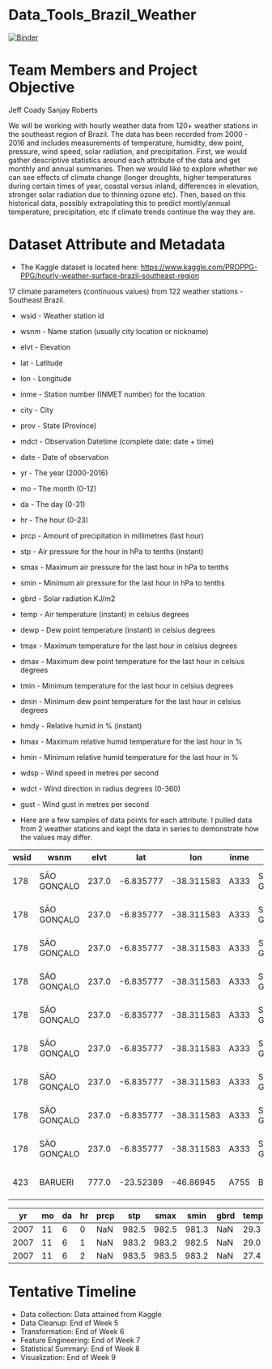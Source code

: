 # Data_Tools_Brazil_Weather

[![Binder](https://mybinder.org/badge_logo.svg)](https://mybinder.org/v2/gh/jeff326/Data_Tools_Brazil_Weather/6d4a47c93759d01f8d44ceecf6a337d272f460b5)


# Team Members and Project Objective

Jeff Coady
Sanjay Roberts

We will be working with hourly weather data from 120+ weather stations in the southeast region of Brazil.  The data has been recorded from 2000 - 2016 and includes measurements of temperature, humidity, dew point, pressure, wind speed, solar radiation, and precipitation. First, we would gather descriptive statistics around each attribute of the data and get monthly and annual summaries. Then we would like to explore whether we can see effects of climate change (longer droughts, higher temperatures during certain times of year, coastal versus inland, differences in elevation, stronger solar radiation due to thinning ozone etc). Then, based on this historical data, possibly extrapolating this to predict montly/annual temperature, precipitation, etc if climate trends continue the way they are.

# Dataset Attribute and Metadata

- The Kaggle dataset is located here: https://www.kaggle.com/PROPPG-PPG/hourly-weather-surface-brazil-southeast-region

17 climate parameters (continuous values) from 122 weather stations - Southeast Brazil.

- wsid - Weather station id
- wsnm - Name station (usually city location or nickname)
- elvt - Elevation
- lat - Latitude
- lon - Longitude
- inme - Station number (INMET number) for the location
- city - City
- prov - State (Province)
- mdct - Observation Datetime (complete date: date + time)
- date - Date of observation
- yr - The year (2000-2016)
- mo - The month (0-12)
- da - The day (0-31)
- hr - The hour (0-23)
- prcp - Amount of precipitation in millimetres (last hour)
- stp - Air pressure for the hour in hPa to tenths (instant)
- smax - Maximum air pressure for the last hour in hPa to tenths
- smin - Minimum air pressure for the last hour in hPa to tenths
- gbrd - Solar radiation KJ/m2
- temp - Air temperature (instant) in celsius degrees
- dewp - Dew point temperature (instant) in celsius degrees
- tmax - Maximum temperature for the last hour in celsius degrees
- dmax - Maximum dew point temperature for the last hour in celsius degrees
- tmin - Minimum temperature for the last hour in celsius degrees
- dmin - Minimum dew point temperature for the last hour in celsius degrees
- hmdy - Relative humid in % (instant)
- hmax - Maximum relative humid temperature for the last hour in %
- hmin - Minimum relative humid temperature for the last hour in %
- wdsp - Wind speed in metres per second
- wdct - Wind direction in radius degrees (0-360)
- gust - Wind gust in metres per second


- Here are a few samples of data points for each attribute. I pulled data from 2 weather stations and kept the data in series to demonstrate how the values may differ.

| wsid| wsnm       | elvt | lat	     |     lon	  |inme|	city	   |prov|	       mdct        |     date   |tmax|	dmax|	tmin|	dmin|	hmdy|	hmax|	hmin|wdsp| wdct  |gust |
|-----|------------|------|----------|------------|----|-----------|----|--------------------|----------- |-----|-----|-----|-----|-----|-----|-----|----|------ |---- |
| 178 | SÃO GONÇALO| 237.0| -6.835777|	-38.311583|A333|São Gonçalo|RJ  |	2007-11-06 05:00:00|	2007-11-06|	25.4|	16.4|	23.8|	16.0|	62.0|	62.0|	57.0|	2.0|	99.0 |	6.8|
| 178 | SÃO GONÇALO| 237.0| -6.835777|	-38.311583|A333|São Gonçalo|RJ  |	2007-11-06 06:00:00|  2007-11-06|	23.8|	16.7|	22.0|	16.2|	72.0|	72.0|	62.0|	1.3|	93.0 |	4.9|
| 178	| SÃO GONÇALO| 237.0| -6.835777|	-38.311583|A333|São Gonçalo|RJ  |	2007-11-06 07:00:00|	2007-11-06|	22.0|	17.8|	19.5|	16.6|	86.0|	89.0|	72.0|	0.5|	157.0|	2.8|
| 178	| SÃO GONÇALO| 237.0| -6.835777|	-38.311583|A333|São Gonçalo|RJ  |	2007-11-06 08:00:00|  2007-11-06|	19.7|	17.3|	18.3|	16.9|	93.0|	94.0|	85.0|	NaN|	141.0|  1.5|
| 178	| SÃO GONÇALO| 237.0| -6.835777|	-38.311583|A333|São Gonçalo|RJ  |	2007-11-06 09:00:00|	2007-11-06|	22.9|	18.3|	18.2|	17.1|	75.0|	94.0|	75.0|	NaN|	248.0|  NaN|
| 178	| SÃO GONÇALO| 237.0| -6.835777|	-38.311583|A333|São Gonçalo|RJ  |	2007-11-06 11:00:00|	2007-11-06|	0.0	| 0.0	|  0.0|	0.0 |	 0.0|	0.0	| 0.0	| 0.0|	0.0	 |  0.0|
| 178	| SÃO GONÇALO| 237.0| -6.835777|	-38.311583|A333|São Gonçalo|RJ  |	2007-11-06 12:00:00|	2007-11-06|	0.0	| 0.0	|  0.0|	0.0 |  0.0| 0.0	| 0.0	| 0.0|	0.0  |  0.0|
| 178	| SÃO GONÇALO| 237.0| -6.835777|	-38.311583|A333|São Gonçalo|RJ  |	2007-11-06 13:00:00|	2007-11-06|	0.0	| 0.0	|  0.0|	0.0 |  0.0| 0.0 | 0.0	| 0.0|	0.0  |  0.0|
| 178	| SÃO GONÇALO| 237.0| -6.835777|	-38.311583|A333|São Gonçalo|RJ  |	2007-11-06 14:00:00|	2007-11-06|	31.8|	16.0|	30.0|	14.3|	36.0|	42.0|	36.0|	3.2|	97.0 |  9.1|
| 423	| BARUERI	   | 777.0| -23.52389|	-46.86945	|A755|Barueri	   |SP  |	2016-09-30 04:00:00|	2016-09-30|	14.9|	12.3|	14.7|	11.3|	84.0|	85.0|	80.0|	0.0|	0.0	 |  0.0|


| yr	| mo| da|	hr|	prcp|	stp  | smax| smin|gbrd|	temp|	dewp|
|-----|---|---|---|-----|------|-----|-----|----|-----|-----|
| 2007|	11|	6 |	 0|	 NaN|	982.5|982.5|981.3|NaN | 29.3|	12.1|
| 2007|	11|	6	|  1|	 NaN|	983.2|983.2|982.5|NaN |	29.0|	13.5|
| 2007|	11|	6	|  2|	 NaN|	983.5|983.5|983.2|NaN |	27.4|	14.0|



# Tentative Timeline

- Data collection: Data attained from Kaggle
- Data Cleanup: End of Week 5
- Transformation: End of Week 6 
- Feature Engineering: End of Week 7
- Statistical Summary: End of Week 8
- Visualization: End of Week 9
